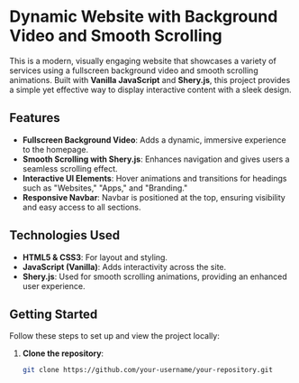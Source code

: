 # Dynamic Website with Background Video and Smooth Scrolling

This is a modern, visually engaging website that showcases a variety of services using a fullscreen background video and smooth scrolling animations. Built with **Vanilla JavaScript** and **Shery.js**, this project provides a simple yet effective way to display interactive content with a sleek design.

## Features

- **Fullscreen Background Video**: Adds a dynamic, immersive experience to the homepage.
- **Smooth Scrolling with Shery.js**: Enhances navigation and gives users a seamless scrolling effect.
- **Interactive UI Elements**: Hover animations and transitions for headings such as "Websites," "Apps," and "Branding."
- **Responsive Navbar**: Navbar is positioned at the top, ensuring visibility and easy access to all sections.


## Technologies Used

- **HTML5 & CSS3**: For layout and styling.
- **JavaScript (Vanilla)**: Adds interactivity across the site.
- **Shery.js**: Used for smooth scrolling animations, providing an enhanced user experience.

## Getting Started

Follow these steps to set up and view the project locally:

1. **Clone the repository**:

   ```bash
   git clone https://github.com/your-username/your-repository.git
